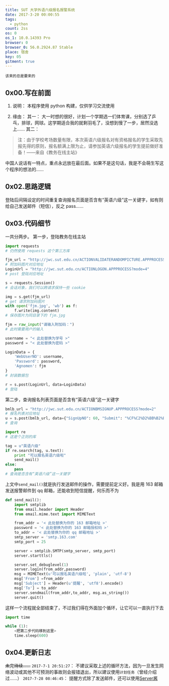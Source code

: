 ```yaml
---
title: SUT 大学外语六级报名报警系统
date: 2017-3-20 00:00:55
tags:
  - python
count: 2ss
os: 0
os_1: 10.0.14393 Pro
browser: 0
browser_0: 56.0.2924.87 Stable
place: 宿舍
key: 05
gitment: true
---
```

    该来的总是要来的
<!-- more -->
## 0x00.写在前面
1. 说明：
本程序使用 python 构建，仅供学习交流使用

2. 缘由：
其一：
大一时想的很好，计划一个学期选一们体育课，分别选了乒乓，排球，网球。这学期适合我的就剩羽毛了，没想到慢了一步，居然没选上……
其二：
> 注：由于学校考场数量有限，本次英语六级报名对有资格报名的学生采取先报先得的原则，报名额满上限为止，请参加英语六级报名的学生提前做好准备！——来自《教务在线主站》

中国人说话有一特点，重点永远放在最后面。如果不是这句话，我是不会萌生写这个程序的想法的……

## 0x02.思路逻辑
登陆后间隔设定的时间重复查询报名页面是否含有“英语六级”这一关键字，如有则给自己发送邮件（短信），反之 pass……

## 0x03.代码细节
一共分两步。
第一步，登陆教务在线主站
``` python
import requests
# 仍然使用 requests 这个第三方库

fjm_url = "http://jwc.sut.edu.cn/ACTIONVALIDATERANDOMPICTURE.APPPROCESS"
# 附加码图片对应地址
LoginUrl = "http://jwc.sut.edu.cn/ACTIONLOGON.APPPROCESS?mode=4"
# post 登陆对应地址

s = requests.Session()
# 会话对象，我们可以跨请求保持一些 cookie

img = s.get(fjm_url)
# get 请求附加码图片
with open('fjm.jpg', 'wb') as f:
    f.write(img.content)
# 保存图片为同目录下的 fjm.jpg

fjm = raw_input("请输入附加码：")
# 此时需要用户的输入

username = "< 此处替换为学号 >"
password = "< 此处替换为密码 >"

LoginData = {
    'WebUserNO': username,
    'Password': password,
    'Agnomen': fjm
}
# 封装数据包

r = s.post(LoginUrl, data=LoginData)
# 登陆
```

第二步，查询报名列表页面是否含有“英语六级”这一关键字

``` python
bmlb_url = "http://jwc.sut.edu.cn/ACTIONBMSIGNUP.APPPROCESS?mode=2"
# 报名列表对应地址
u = s.post(bmlb_url, data={"SignUpNO": 60, "Submit": "%CF%C2%D2%BB%B2%BD"})
# 查询

import re
# 这是个正则的库

tag = u"英语六级"
if re.search(tag, u.text):
    print "可以报名英语六级啦"
    send_mail()
else:
    pass
# 查询是否含有“英语六级”这一关键字
```
上文中`send_mail()`就是执行发送邮件的操作，需要提前定义好。我是用 163 邮箱发送报警邮件到 qq 邮箱，还能收到短信提醒，何乐而不为
``` python
def send_mail():
    import smtplib
    from email.header import Header
    from email.mime.text import MIMEText

    from_addr = '< 此处替换为你的 163 邮箱地址 >'
    password = '< 此处替换为你的 163 邮箱授权码 >'
    to_addr = '< 此处替换为你的 qq 邮箱地址 >'
    smtp_server = 'smtp.163.com'
    smtp_port = 25

    server = smtplib.SMTP(smtp_server, smtp_port)
    server.starttls()

    server.set_debuglevel(1)
    server.login(from_addr,password)
    msg = MIMEText(u'可以报名英语六级啦', 'plain', 'utf-8')
    msg['From'] =from_addr
    msg['Subject'] = Header(u'提醒', 'utf8').encode()
    msg['To'] = to_addr
    server.sendmail(from_addr,to_addr, msg.as_string())
    server.quit()
```
这样一个流程就全部结束了，不过我们得在外面加个循环，让它可以一直执行下去
``` python
import time

while (1):
    <把第二步代码移到这里>
    time.sleep(600)
```
## 0x04.更新日志
~~未完待续……~~
`2017-7-1 20:51:27`：
不建议采取上述的循环方法，因为一旦发生网络波动或其他不可预测的事故则会报错退出，所以建议使用`计划任务`（曾经介绍过……）
`2017-7-28 08:46:45`：
提醒方式除了发送邮件，还可以使用[Server酱](https://sc.ftqq.com/3.version)
